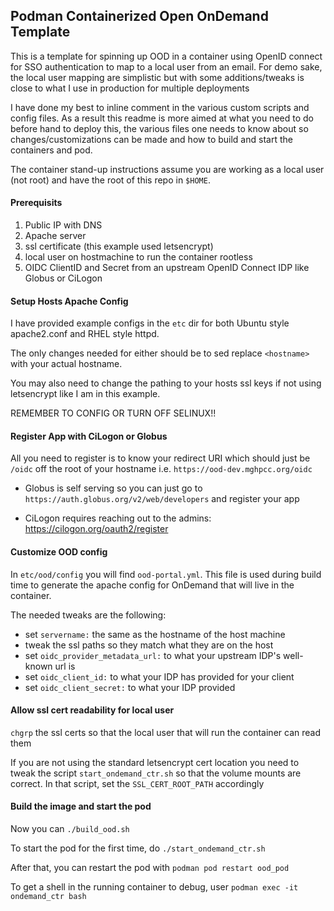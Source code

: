## Podman Containerized Open OnDemand Template

This is a template for spinning up OOD in a container using OpenID connect for SSO authentication to map to a local user from an email. For demo sake, the local user mapping are simplistic but with some additions/tweaks is close to what I use in production for multiple deployments

I have done my best to inline comment in the various custom scripts and config files. As a result this readme is more aimed at what you need to do before hand to deploy this, the various files one needs to know about so changes/customizations can be made and how to build and start the containers and pod.

The container stand-up instructions assume you are working as a local user (not root) and have the root of this repo in `$HOME`.

#### Prerequisits

1. Public IP with DNS
2. Apache server
3. ssl certificate (this example used letsencrypt)
4. local user on hostmachine to run the container rootless
5. OIDC ClientID and Secret from an upstream OpenID Connect IDP like Globus or CiLogon

#### Setup Hosts Apache Config

I have provided example configs in the `etc` dir for both Ubuntu style apache2.conf and RHEL style httpd.

The only changes needed for either should be to sed replace `<hostname>` with your actual hostname. 

You may also need to change the pathing to your hosts ssl keys if not using letsencrypt like I am in this example.

REMEMBER TO CONFIG OR TURN OFF SELINUX!!

#### Register App with CiLogon or Globus

All you need to register is to know your redirect URI which should just be `/oidc` off the root of your hostname i.e. `https://ood-dev.mghpcc.org/oidc`

* Globus is self serving so you can just go to `https://auth.globus.org/v2/web/developers` and register your app

* CiLogon requires reaching out to the admins: https://cilogon.org/oauth2/register

#### Customize OOD config 

In `etc/ood/config` you will find `ood-portal.yml`. This file is used during build time to generate the apache config for OnDemand that will live in the container.

The needed tweaks are the following:

* set `servername:` the same as the hostname of the host machine
* tweak the ssl paths so they match what they are on the host
* set `oidc_provider_metadata_url:` to what your upstream IDP's well-known url is
* set `oidc_client_id:` to what your IDP has provided for your client
* set `oidc_client_secret:` to what your IDP provided

#### Allow ssl cert readability for local user

`chgrp` the ssl certs so that the local user that will run the container can read them

If you are not using the standard letsencrypt cert location you need to tweak the script `start_ondemand_ctr.sh` so that the volume mounts are correct. In that script, set the `SSL_CERT_ROOT_PATH` accordingly


#### Build the image and start the pod

Now you can `./build_ood.sh`

To start the pod for the first time, do `./start_ondemand_ctr.sh`

After that, you can restart the pod with `podman pod restart ood_pod`

To get a shell in the running container to debug, user `podman exec -it ondemand_ctr bash`

